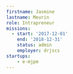```yaml
---
firstname: Jasmine
lastname: Meurin
role: Intrapreneur
missions:
  - start: '2017-12-01'
    end: '2018-12-31'
    status: admin
    employer: drjscs
startups:
    - e-mjpm
---
```

